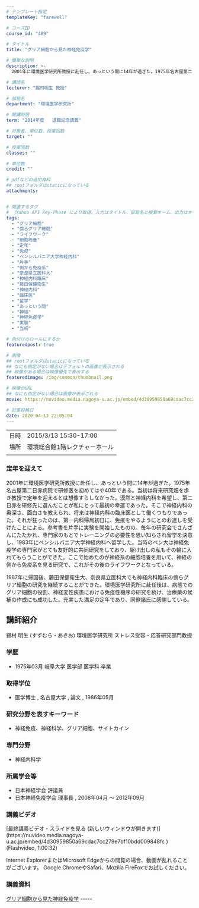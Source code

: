 ```yaml
---
# テンプレート指定
templateKey: "farewell"

# コースID
course_id: "489"

# タイトル
title: "グリア細胞から見た神経免疫学"

# 簡単な説明
description: >-
  2001年に環境医学研究所教授に赴任し、あっという間に14年が過ぎた。1975年名古屋第二日赤病院で研修医を初めてはや40年である。当初は将来研究畑を歩き教授で定年を迎えるとは想像すらしなかった。漠然と神経内科を希望し、第二日赤を研修先に選んだことが私にとって最初の幸運であった。そこで神経内科の奥深さ、面白さを教えられ、将来は神経内科の臨床医として働くつもりであった。それが狂ったのは、第一内科 ....

# 講師名
lecturer: "錫村明生 教授"

# 部局名
department: "環境医学研究所"

# 開講時限
term: "2014年度	退職記念講義"

# 対象者、単位数、授業回数
target: ""

# 授業回数
classes: ""

# 単位数
credit: ""

# pdfなどの追加資料
## rootフォルダはstaticになっている
attachments:


# 関連するタグ
# （Yahoo API Key-Phase により取得。入力はタイトル、部局名と授業ホーム、出力はキーフレーズ（tags））
tags:
  - "グリア細胞"
  - "傍らグリア細胞"
  - "ライフワーク"
  - "細胞培養"
  - "定年"
  - "免疫"
  - "ペンシルバニア大学神経内科"
  - "片手"
  - "側から免疫系"
  - "奈良県立医科大"
  - "神経内科臨床"
  - "藤田保健衛生"
  - "神経内科"
  - "臨床医"
  - "留学"
  - "あっという間"
  - "神経"
  - "神経免疫学"
  - "実験"
  - "当初"

# 色付けのロールにするか
featuredpost: true

# 画像
## rootフォルダはstaticになっている
## なにも指定がない場合はデフォルトの画像が表示される
## 映像がある場合は映像優先で表示する
featuredimage: /img/common/thumbnail.png

# 映像のURL
## なにも指定がない場合は画像が表示される
movie: https://nuvideo.media.nagoya-u.ac.jp/embed/4d30959850a69cdac7cc279e7bf10bdd009848fc

# 記事投稿日
date: 2020-04-13 22:05:04
---
```


|   |   |
|---|---|
| 日時 | 2015/3/13  15:30-17:00 |
| 場所 | 環境総合館1階レクチャーホール |
|   |   |


### 定年を迎えて

2001年に環境医学研究所教授に赴任し、あっという間に14年が過ぎた。1975年名古屋第二日赤病院で研修医を初めてはや40年である。当初は将来研究畑を歩き教授で定年を迎えるとは想像すらしなかった。漠然と神経内科を希望し、第二日赤を研修先に選んだことが私にとって最初の幸運であった。そこで神経内科の奥深さ、面白さを教えられ、将来は神経内科の臨床医として働くつもりであった。それが狂ったのは、第一内科帰局初日に、免疫をやるようにとのお達しを受けたことによる。参考書を片手に実験を開始したものの、毎年の研究会でさんざんにたたかれ、専門家のもとでトレーニングの必要性を思い知らされ留学を決意し、1983年にペンシルバニア大学神経内科へ留学した。当時のペン大は神経免疫学の専門家がとても友好的に共同研究をしており、駆け出しの私もその輪に入れてもらうことができた。ここで始めたのが神経系の細胞培養を用いて、神経の側から免疫系を見る研究で、これがその後のライフワークとなっている。

1987年に帰国後、藤田保健衛生大、奈良県立医科大でも神経内科臨床の傍らグリア細胞の研究を継続することができた。環境医学研究所に赴任後は、病態でのグリア細胞の役割、神経変性疾患における免疫性機序の研究を続け、治療薬の候補の作成にも成功した。充実した満足の定年であり、同僚諸氏に感謝している。


## 講師紹介

錫村 明生 (すずむら・あきお) 環境医学研究所 ストレス受容・応答研究部門教授

### 学歴

* 1975年03月 岐阜大学 医学部 医学科 卒業

### 取得学位

* 医学博士 , 名古屋大学 , 論文 , 1986年05月

### 研究分野を表すキーワード

* 神経免疫、神経科学、グリア細胞、サイトカイン

### 専門分野

* 神経内科学

### 所属学会等

* 日本神経学会 評議員
* 日本神経免疫学会 理事長 , 2008年04月 ～ 2012年09月


### 講義ビデオ

<!--
<a href=https://nuvideo.media.nagoya-u.ac.jp/embed/4d30959850a69cdac7cc279e7bf10bdd009848fc target="blank">最終講義ビデオ・スライドを見る (新しいウィンドウが開きます)</a>--> [最終講義ビデオ・スライドを見る (新しいウィンドウが開きます)](https://nuvideo.media.nagoya-u.ac.jp/embed/4d30959850a69cdac7cc279e7bf10bdd009848fc )(Flashvideo, 1:00:32)


Internet ExplorerまたはMicrosoft Edgeからの閲覧の場合、動画が乱れることがございます。
Google ChromeやSafari、Mozilla FireFoxでお試しください。

### 講義資料

[グリア細胞から見た神経免疫学](https://ocw.nagoya-u.jp/files/489/suzumura_akio.pdf) -----